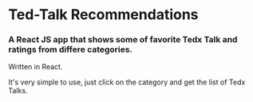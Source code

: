 # Ted-Talk Recommendations

### A React JS app that shows some of favorite Tedx Talk and ratings from differe categories.

Written in React.

It's very simple to use, just click on the category and get the list of Tedx Talks.
